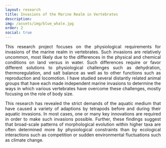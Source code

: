 ```yaml
---
layout: research
title: Invasions of the Marine Realm in Vertebrates
description: 
img: /assets/img/blue_whale.jpg
order: 2
social: true
---
```


<p align="justify">
This research project focuses on the physiological requirements for invasions of the marine realm in vertebrates. Such invasions are relatively uncommon, most likely due to the differences in the physical and chemical conditions on land versus in water. Such differences require or favor different solutions to physiological challenges such as dehydration, thermoregulation, and salt balance as well as to other functions such as reproduction and locomotion. I have studied several distantly related animal groups that have each made independent marine invasions to determine the ways in which various vertebrates have overcome these challenges, mostly focusing on the role of body size.
</p>

<p align="justify">
This research has revealed the strict demands of the aquatic medium that have caused a variety of adaptions by tetrapods before and during their aquatic invasions. In most cases, one or many key innovations are required in order to make such invasions possible. Further, these findings suggest that broad-scale patterns of morphological evolution within higher taxa are often determined more by physiological constraints than by ecological interactions such as competition or sudden environmental fluctuations such as climate change.
</p>
